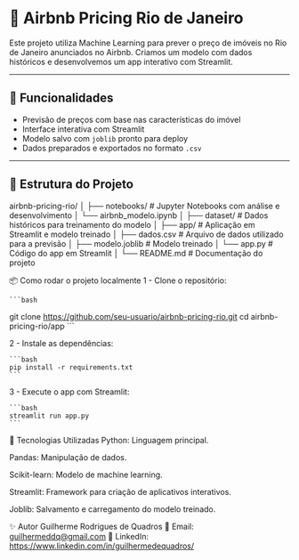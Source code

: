 # 🏡 Airbnb Pricing Rio de Janeiro

Este projeto utiliza Machine Learning para prever o preço de imóveis no Rio de Janeiro anunciados no Airbnb. Criamos um modelo com dados históricos e desenvolvemos um app interativo com Streamlit.

---

## 🚀 Funcionalidades

- Previsão de preços com base nas características do imóvel
- Interface interativa com Streamlit
- Modelo salvo com `joblib` pronto para deploy
- Dados preparados e exportados no formato `.csv`

---

## 📂 Estrutura do Projeto

airbnb-pricing-rio/
│
├── notebooks/             # Jupyter Notebooks com análise e desenvolvimento
│   └── airbnb_modelo.ipynb
│
├── dataset/               # Dados históricos para treinamento do modelo
│
├── app/                   # Aplicação em Streamlit e modelo treinado
│   ├── dados.csv          # Arquivo de dados utilizado para a previsão
│   ├── modelo.joblib      # Modelo treinado
│   └── app.py             # Código do app em Streamlit
│
└── README.md              # Documentação do projeto


📦 Como rodar o projeto localmente
1 - Clone o repositório:

    ```bash
git clone https://github.com/seu-usuario/airbnb-pricing-rio.git
cd airbnb-pricing-rio/app
    ```

2 - Instale as dependências:

    ```bash
    pip install -r requirements.txt
    ```

3 - Execute o app com Streamlit:

    ```bash
    streamlit run app.py
    ```

🔧 Tecnologias Utilizadas
Python: Linguagem principal.

Pandas: Manipulação de dados.

Scikit-learn: Modelo de machine learning.

Streamlit: Framework para criação de aplicativos interativos.

Joblib: Salvamento e carregamento do modelo treinado.

✨ Autor
Guilherme Rodrigues de Quadros
📧 Email: guilhermeddq@gmail.com
📱 LinkedIn: https://www.linkedin.com/in/guilhermedequadros/
